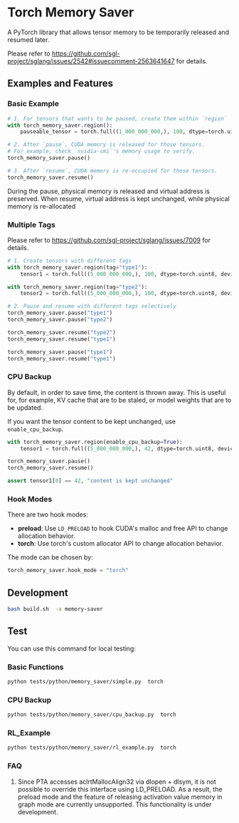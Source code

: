 # Torch Memory Saver

A PyTorch library that allows tensor memory to be temporarily released and resumed later.

Please refer to https://github.com/sgl-project/sglang/issues/2542#issuecomment-2563641647 for details.

## Examples and Features

### Basic Example

```python
# 1. For tensors that wants to be paused, create them within `region`
with torch_memory_saver.region():
    pauseable_tensor = torch.full((1_000_000_000,), 100, dtype=torch.uint8, device='npu')

# 2. After `pause`, CUDA memory is released for those tensors.
# For example, check `nvidia-smi`'s memory usage to verify.
torch_memory_saver.pause()

# 3. After `resume`, CUDA memory is re-occupied for those tensors.
torch_memory_saver.resume()
```

During the pause, physical memory is released and virtual address is preserved. When resume, virtual address is kept unchanged, while physical memory is re-allocated

### Multiple Tags

Please refer to https://github.com/sgl-project/sglang/issues/7009 for details.

```python
# 1. Create tensors with different tags
with torch_memory_saver.region(tag="type1"):
    tensor1 = torch.full((5_000_000_000,), 100, dtype=torch.uint8, device='npu')

with torch_memory_saver.region(tag="type2"):
    tensor2 = torch.full((5_000_000_000,), 100, dtype=torch.uint8, device='npu')

# 2. Pause and resume with different tags selectively
torch_memory_saver.pause("type1")
torch_memory_saver.pause("type2")

torch_memory_saver.resume("type2")
torch_memory_saver.resume("type1")

torch_memory_saver.pause("type1")
torch_memory_saver.resume("type1")
```

### CPU Backup

By default, in order to save time, the content is thrown away. This is useful for, for example, KV cache that are to be staled, or model weights that are to be updated.

If you want the tensor content to be kept unchanged, use `enable_cpu_backup`.

```python
with torch_memory_saver.region(enable_cpu_backup=True):
    tensor1 = torch.full((5_000_000_000,), 42, dtype=torch.uint8, device='npu')

torch_memory_saver.pause()
torch_memory_saver.resume()

assert tensor1[0] == 42, "content is kept unchanged"
```

### Hook Modes

There are two hook modes:

* **preload**: Use `LD_PRELOAD` to hook CUDA's malloc and free API to change allocation behavior.
* **torch**: Use torch's custom allocator API to change allocation behavior.

The mode can be chosen by:

```python
torch_memory_saver.hook_mode = "torch"
```

## Development

```bash
bash build.sh  -a memory-saver
```

## Test
You can use this command for local testing:

### Basic Functions
```bash
python tests/python/memory_saver/simple.py  torch
```

### CPU Backup
```bash
python tests/python/memory_saver/cpu_backup.py  torch
```

### RL_Example
```bash
python tests/python/memory_saver/rl_example.py  torch
```

### FAQ
1. Since PTA accesses aclrtMallocAlign32 via dlopen + dlsym, it is not possible to override this interface using LD_PRELOAD. As a result, the preload mode and the feature of releasing activation value memory in graph mode are currently unsupported. This functionality is under development.


